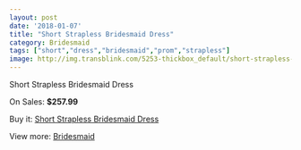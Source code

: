 ```yaml
---
layout: post
date: '2018-01-07'
title: "Short Strapless Bridesmaid Dress"
category: Bridesmaid
tags: ["short","dress","bridesmaid","prom","strapless"]
image: http://img.transblink.com/5253-thickbox_default/short-strapless-bridesmaid-dress.jpg
---
```

Short Strapless Bridesmaid Dress

On Sales: **$257.99**
<a href="https://www.transblink.com/en/bridesmaid/1665-short-strapless-bridesmaid-dress.html"><amp-img layout="responsive" width="600" height="600" src="//img.transblink.com/5253-thickbox_default/short-strapless-bridesmaid-dress.jpg" alt="Short Strapless Bridesmaid Dress 0" /></a>
<a href="https://www.transblink.com/en/bridesmaid/1665-short-strapless-bridesmaid-dress.html"><amp-img layout="responsive" width="600" height="600" src="//img.transblink.com/5254-thickbox_default/short-strapless-bridesmaid-dress.jpg" alt="Short Strapless Bridesmaid Dress 1" /></a>

Buy it: [Short Strapless Bridesmaid Dress](https://www.transblink.com/en/bridesmaid/1665-short-strapless-bridesmaid-dress.html "Short Strapless Bridesmaid Dress")

View more: [Bridesmaid](https://www.transblink.com/en/4-bridesmaid "Bridesmaid")